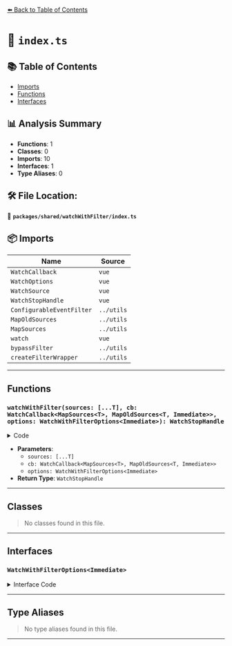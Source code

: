 [⬅️ Back to Table of Contents](../../../index.md)

# 📄 `index.ts`

## 📚 Table of Contents

- [Imports](#imports)
- [Functions](#functions)
- [Interfaces](#interfaces)

## 📊 Analysis Summary

- **Functions**: 1
- **Classes**: 0
- **Imports**: 10
- **Interfaces**: 1
- **Type Aliases**: 0

## 🛠️ File Location:
📂 **`packages/shared/watchWithFilter/index.ts`**

## 📦 Imports

| Name | Source |
|------|--------|
| `WatchCallback` | `vue` |
| `WatchOptions` | `vue` |
| `WatchSource` | `vue` |
| `WatchStopHandle` | `vue` |
| `ConfigurableEventFilter` | `../utils` |
| `MapOldSources` | `../utils` |
| `MapSources` | `../utils` |
| `watch` | `vue` |
| `bypassFilter` | `../utils` |
| `createFilterWrapper` | `../utils` |


---

## Functions

### `watchWithFilter(sources: [...T], cb: WatchCallback<MapSources<T>, MapOldSources<T, Immediate>>, options: WatchWithFilterOptions<Immediate>): WatchStopHandle`

<details><summary>Code</summary>

```ts
export function watchWithFilter<T extends Readonly<WatchSource<unknown>[]>, Immediate extends Readonly<boolean> = false>(sources: [...T], cb: WatchCallback<MapSources<T>, MapOldSources<T, Immediate>>, options?: WatchWithFilterOptions<Immediate>): WatchStopHandle
```
</details>

- **Parameters**:
  - `sources: [...T]`
  - `cb: WatchCallback<MapSources<T>, MapOldSources<T, Immediate>>`
  - `options: WatchWithFilterOptions<Immediate>`
- **Return Type**: `WatchStopHandle`

---

## Classes

> No classes found in this file.


---

## Interfaces

### `WatchWithFilterOptions<Immediate>`

<details><summary>Interface Code</summary>

```ts
export interface WatchWithFilterOptions<Immediate> extends WatchOptions<Immediate>, ConfigurableEventFilter {}
```
</details>


---

## Type Aliases

> No type aliases found in this file.


---